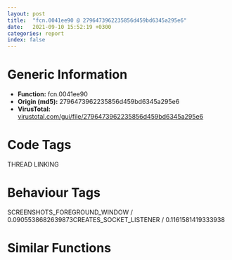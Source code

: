 ```yaml
---
layout: post
title:  "fcn.0041ee90 @ 2796473962235856d459bd6345a295e6"
date:   2021-09-10 15:52:19 +0300
categories: report
index: false
---
```


# Generic Information
- **Function:** fcn.0041ee90
- **Origin (md5):** 2796473962235856d459bd6345a295e6
- **VirusTotal:** [virustotal.com/gui/file/2796473962235856d459bd6345a295e6][virustotal_ref]

# Code Tags
<span class="tag" id="THREAD">THREAD</span>
<span class="tag" id="LINKING">LINKING</span>


# Behaviour Tags
<span class="bhv-tag" id="SCREENSHOTS_FOREGROUND_WINDOW">SCREENSHOTS_FOREGROUND_WINDOW / 0.0905538682639873</span><span class="bhv-tag" id="CREATES_SOCKET_LISTENER">CREATES_SOCKET_LISTENER / 0.1161581419333938</span>

# Similar Functions
<script type="text/javascript" src="https://www.gstatic.com/charts/loader.js"></script>
<script type="text/javascript">

    google.charts.load('current', {'packages':['corechart']});
    google.charts.setOnLoadCallback(drawChart);

    function drawChart() {
    var data = new google.visualization.DataTable();
        data.addColumn('number', 'X');
        data.addColumn('number', 'Y');
        data.addColumn({type: 'string', role: 'tooltip', 'p': {'html': true}});
        data.addColumn({'type': 'string', 'role': 'style'});
        
        data.addRows([
    [0, 0, '<b><a href="/report/fcn.0041ee90@2796473962235856d459bd6345a295e6">fcn.0041ee90</a><br>@2796473962235856d459bd6345a295e6</b><br>', 'point { fill-color: #e0440e; }'],

        ]);

    var options = {
        title: 'Similarity Plot',
        legend: 'none',
        colors: ['#dedbd9', '#e6693e', '#ec8f6e', '#f3b49f', '#f6c7b6'],
        tooltip: {isHtml: true, trigger: 'both'},
        explorer: {
        actions: ["dragToZoom", "rightClickToReset"],
        },
        chartArea: {
        width: '80%',
        height: '80%'
        },
        width: '100%',
        height: '100%'
    };

    var chart = new google.visualization.ScatterChart(document.getElementById('chart_div'));

    chart.draw(data, options);
    }
    
</script>


<div id="chart_div" style="width: 100%px; height: 100%;"></div>

# Disassembled Code
{% highlight nasm %}

push ebp
mov ebp, esp
push edi
push ebx
push esi
and esp, 0xfffffff8
sub esp, 0xa0
xor eax, eax
lea ecx, [esp+0x86]
mov dword[esp+0x98], 0x3b5d0732
mov edx, dword[sym.imp.KERNEL32.dll_GetModuleHandleA]
push 0
mov dword[esp+0x80], eax
mov dword[esp+0x7c], ecx
call edx
lea ecx, [esp+0x80]
mov edx, dword[esp+0x88]
mov esi, dword[esp+0x8c]
mov edi, dword[esp+0x78]
mov ebx, dword[esp+0x7c]
mov dword[esp+0x74], eax
mov dword[esp+0x70], ecx
mov dword[esp+0x6c], edx
mov dword[esp+0x68], esi
mov dword[esp+0x64], edi
mov dword[esp+0x60], ebx
jmp 0x41efdf
mov eax, dword[sym.imp.USER32.dll_MoveWindow]
push 0xd63
push 0xf94
push 0xa6d
push 0xa6d
push 0xa6d
push 0x1501c6
call eax
mov dword[esp+0x5c], eax
jmp 0x41f167
mov word[esp+0x86], 0x3b
lea eax, [esp+0x86]
mov ecx, dword[sym.imp.OLEAUT32.dll_VarI2FromDisp]
push eax
push 0xb85
push 0xd48
push 0x41d550
call ecx
mov dword[esp+0x58], eax
jmp 0x41f167
mov eax, dword[sym.imp.USER32.dll_AnyPopup]
call eax
mov ecx, dword[sym.imp.KERNEL32.dll_UnlockFile]
push 0x623
push 0x491
push 0x623
push 0x491
push 0x4f441e
mov dword[esp+0x68], eax
call ecx
mov dword[esp+0x50], eax
jmp 0x41f167
xor eax, eax
mov ecx, dword[esp+0x4c]
add ecx, 0xffffffff
mov edx, dword[esp+0x4c]
cmp edx, 0
mov dword[esp+0x48], eax
mov dword[esp+0x44], ecx
jg 0x41f116
jmp 0x41f09b
mov ax, word[esp+0x42]
cmp ax, 6
setne cl
mov edx, dword[esp+0x3c]
cmp word[edx+0x4a], 0
setne ch
or cl, ch
test cl, 1
jne 0x41f0a7
jmp 0x41ef97
mov eax, dword[esp+0x60]
mov ecx, 0xcccccccd
mov dword[esp+0x38], eax
mul ecx
shr edx, 2
and edx, 0x3ffffffe
lea eax, [edx+edx*4]
mov ecx, dword[esp+0x38]
sub ecx, eax
mov eax, dword[esp+0x98]
mov edx, 0x3b5d0796
sub edx, eax
xor eax, eax
mov esi, dword[esp+0x38]
mov dword[esp+0x34], eax
mov eax, esi
mov edi, dword[esp+0x34]
mov dword[esp+0x30], edx
mov edx, edi
mov ebx, dword[esp+0x30]
div ebx
mov eax, 0x10624dd3
mov dword[esp+0x2c], eax
mov eax, esi
mov ebx, dword[esp+0x2c]
mov dword[esp+0x28], edx
mul ebx
shr edx, 6
imul eax, edx, 0x3e8
sub esi, eax
mov eax, dword[esp+0x28]
add eax, ecx
add eax, esi
mov ecx, eax
sub ecx, 0xc
mov dword[esp+0x24], eax
mov dword[esp+0x20], ecx
je 0x41f0bb
jmp 0x41f063
mov eax, dword[esp+0x24]
sub eax, 0x16
mov dword[esp+0x1c], eax
je 0x41ef62
jmp 0x41f076
mov eax, dword[esp+0x24]
sub eax, 0x18
mov dword[esp+0x18], eax
je 0x41f0e1
jmp 0x41f085
mov eax, dword[esp+0x24]
sub eax, 0x1b
mov dword[esp+0x14], eax
je 0x41ef30
jmp 0x41ef02
mov eax, dword[esp+0x48]
lea esp, [ebp-0xc]
pop esi
pop ebx
pop edi
pop ebp
ret
call fcn.0041fdf9
mov ecx, 1
mov dword[esp+0x10], eax
mov dword[esp+0x48], ecx
jmp 0x41f09b
mov eax, dword[sym.imp.USER32.dll_GetWindow]
push 0xd12
push 0x3845e2
call eax
mov ecx, dword[sym.imp.KERNEL32.dll_GetCurrentThreadId]
mov dword[esp+0xc], eax
call ecx
mov dword[esp+8], eax
jmp 0x41f167
mov dword[esp+0x80], 0xd2dd4b
lea eax, [esp+0x80]
mov ecx, dword[sym.imp.ADVAPI32.dll_CryptCreateHash]
push eax
push 0xef0
push 0xc8ec12
push 0x92b
push 0x85ea65
call ecx
mov dword[esp+4], eax
jmp 0x41f167
mov eax, dword[esp+0x44]
mov dword[esp+0x4c], eax
mov ecx, dword
mov eax, dword[esp+0x6c]
add eax, eax
mov edx, dword[esp+0x68]
adc edx, edx
mov dword[esp+0x88], eax
mov dword[esp+0x8c], edx
mov eax, dword[esp+0x94]
imul eax, dword[esp+0x94]
mov dword[esp+0x94], eax
mov eax, dword[ecx+0x30]
cmp dword[eax+0xa4], 6
jb 0x41ef97
jmp 0x41f1d3
mov eax, 0xf
mov ecx, dword[esp+0x6c]
add ecx, 0x57ec152c
mov edx, dword[esp+0x68]
adc edx, 0
mov dword[esp+0x88], ecx
mov dword[esp+0x8c], edx
mov ecx, dword[esp+0x6c]
or ecx, 0x4e971dd9
mov edx, dword[esp+0x98]
mov esi, dword[esp+0x68]
mov dword[esp+0x8c], esi
mov dword[esp+0x88], ecx
add edx, 0xc4a2f8cf
mov ecx, dword[esp+0x38]
add ecx, edx
cmp ecx, 0x1388
mov dword[esp+0x60], ecx
mov dword[esp+0x44], eax
je 0x41f116
jmp 0x41efdf
mov eax, dword[esp+0x6c]
add eax, eax
mov ecx, dword[esp+0x68]
adc ecx, ecx
mov dword[esp+0x88], eax
mov dword[esp+0x8c], ecx
call fcn.0041f98b
xor ecx, ecx
mov edx, eax
mov esi, dword[eax+0x3c]
add edx, esi
mov edi, dword[esp+0x94]
cmp dword[eax+esi], 0x4550
cmove ecx, edx
mov bx, word[ecx+0x48]
mov eax, dword[esp+0x94]
mov dword[esp+0x3c], ecx
mov ecx, eax
shl edi, cl
mov dword[esp+0x94], edi
cmp bx, 6
mov word[esp+0x42], bx
jb 0x41ef97
jmp 0x41efba

{% endhighlight %}

[virustotal_ref]: https://www.virustotal.com/gui/file/2796473962235856d459bd6345a295e6
